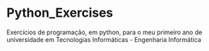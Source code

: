 # Python_Exercises
Exercícios de programação, em python, para o meu primeiro ano de universidade em Tecnologias Informáticas - Engenharia Informática
